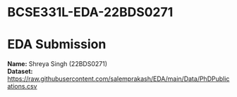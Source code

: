 # BCSE331L-EDA-22BDS0271

# EDA Submission 

**Name:** Shreya Singh (22BDS0271)  
**Dataset:** https://raw.githubusercontent.com/salemprakash/EDA/main/Data/PhDPublications.csv



